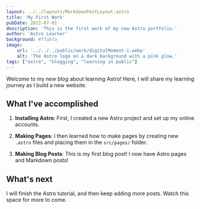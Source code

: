 ```yaml
---
layout: ../../layouts/MarkdownPostLayout.astro
title: 'My First Work'
pubDate: 2022-07-01
description: 'This is the first work of my new Astro portfolio.'
author: 'Astro Learner'
background: #ffab7a
image:
    url: '../../../public/work/digitalMoment-1.webp'
    alt: 'The Astro logo on a dark background with a pink glow.'
tags: ["astro", "blogging", "learning in public"]
---
```


Welcome to my _new blog_ about learning Astro! Here, I will share my learning journey as I build a new website.

## What I've accomplished

1. **Installing Astro**: First, I created a new Astro project and set up my online accounts.

2. **Making Pages**: I then learned how to make pages by creating new `.astro` files and placing them in the `src/pages/` folder.

3. **Making Blog Posts**: This is my first blog post! I now have Astro pages and Markdown posts!

## What's next

I will finish the Astro tutorial, and then keep adding more posts. Watch this space for more to come.